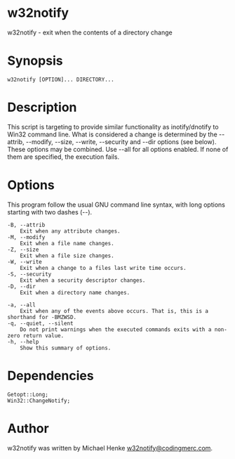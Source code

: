 w32notify
=========

w32notify - exit when the contents of a directory change

Synopsis
========

    w32notify [OPTION]... DIRECTORY...
    

Description
===========
This script is targeting to provide similar functionality as inotify/dnotify to Win32 command line.
What is considered a change is determined by the --attrib, --modify, --size, --write, --security and --dir options (see below). These options may be combined. Use --all for all options enabled. If none of them are specified, the execution fails.

Options
=======

This program follow the usual GNU command line syntax, with long options starting with two dashes (--).

    -B, --attrib
        Exit when any attribute changes.
    -M, --modify
        Exit when a file name changes.
    -Z, --size
        Exit when a file size changes.
    -W, --write
        Exit when a change to a files last write time occurs.
    -S, --security
        Exit when a security descriptor changes.
    -D, --dir
        Exit when a directory name changes.
    	
    -a, --all
        Exit when any of the events above occurs. That is, this is a shorthand for -BMZWSD.
    -q, --quiet, --silent
        Do not print warnings when the executed commands exits with a non-zero return value.
    -h, --help
        Show this summary of options.


Dependencies
============

    Getopt::Long;
    Win32::ChangeNotify;

Author
======

w32notify was written by Michael Henke <w32notify@codingmerc.com>.
